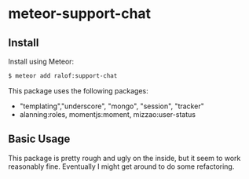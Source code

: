 # meteor-support-chat

## Install

Install using Meteor:

```sh
$ meteor add ralof:support-chat
```

This package uses the following packages:
- "templating","underscore", "mongo", "session", "tracker"
- alanning:roles, momentjs:moment, mizzao:user-status

## Basic Usage

This package is pretty rough and ugly on the inside, but it seem to work reasonably fine. Eventually I might get around to do some refactoring.


